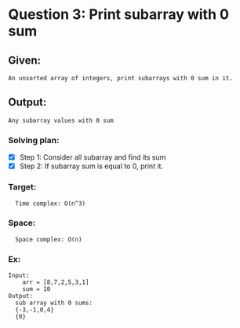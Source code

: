 # Question 3: Print subarray with 0 sum

## Given: 
	An unsorted array of integers, print subarrays with 0 sum in it.
## Output: 
	Any subarray values with 0 sum 

### Solving plan:
   - [x] Step 1: Consider all subarray and find its sum
   - [x] Step 2: If subarray sum is equal to 0, print it.

### Target:
      Time complex: O(n^3)
### Space:
      Space complex: O(n)

### Ex:
	Input:
		arr = [8,7,2,5,3,1]
		sum = 10
	Output:
      sub array with 0 sums:
      {-3,-1,0,4}
      {0}
